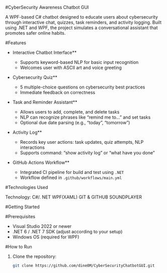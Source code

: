 #CyberSecurity Awareness Chatbot GUI

A WPF-based C# chatbot designed to educate users about cybersecurity through interactive chat, quizzes, task reminders, and activity logging. Built using .NET and WPF, the project simulates a conversational assistant that promotes safer online habits.


#Features

- Interactive Chatbot Interface**
  - Supports keyword-based NLP for basic input recognition
  - Welcomes user with ASCII art and voice greeting

- Cybersecurity Quiz**
  - 5 multiple-choice questions on cybersecurity best practices
  - Immediate feedback on correctness

- Task and Reminder Assistant**
  - Allows users to add, complete, and delete tasks
  - NLP can recognize phrases like “remind me to...” and set tasks
  - Optional due date parsing (e.g., “today”, “tomorrow”)

- Activity Log**
  - Records key user actions: task updates, quiz attempts, NLP interactions
  - Supports command: “show activity log” or “what have you done”

- GitHub Actions Workflow**
  - Integrated CI pipeline for build and test using `.NET`
  - Workflow defined in `.github/workflows/main.yml`



#Technologies Used

Technology:
C#/. NET
WPF(XAML)
GIT & GITHUB
SOUNDPLAYER



#Getting Started

#Prerequisites
- Visual Studio 2022 or newer
- .NET 6 / .NET 7 SDK (adjust according to your setup)
- Windows OS (required for WPF)

#How to Run
1. Clone the repository:
   ```bash
   git clone https://github.com/dine0M/CyberSecurityChatbotGUI.git
